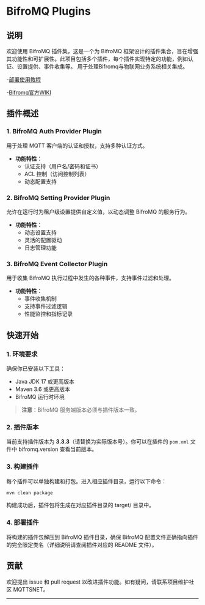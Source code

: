 BifroMQ Plugins
=================

## 说明

欢迎使用 BifroMQ 插件集，这是一个为 BifroMQ 框架设计的插件集合，旨在增强其功能性和可扩展性。此项目包括多个插件，每个插件实现特定的功能，例如认证、设置提供、事件收集等。
用于处理Bifromq与物联网业务系统相关集成。

-[部署使用教程](https://mqttsnet.yuque.com/trgbro/thinglinks-pro/rxzz02p70az2lvb7)

-[Bifromq官方WIKI](https://bifromq.io/zh-Hans/docs/plugin/plugin/)

## 插件概述

### 1. BifroMQ Auth Provider Plugin

用于处理 MQTT 客户端的认证和授权，支持多种认证方式。

- **功能特性**：
    - 认证支持（用户名/密码和证书）
    - ACL 控制（访问控制列表）
    - 动态配置支持

### 2. BifroMQ Setting Provider Plugin

允许在运行时为租户级设置提供自定义值，以动态调整 BifroMQ 的服务行为。

- **功能特性**：
    - 动态设置支持
    - 灵活的配置驱动
    - 日志管理功能

### 3. BifroMQ Event Collector Plugin

用于收集 BifroMQ 执行过程中发生的各种事件，支持事件过滤和处理。

- **功能特性**：
    - 事件收集机制
    - 支持事件过滤逻辑
    - 性能监控和指标记录

## 快速开始

### 1. 环境要求

确保你已安装以下工具：

- Java JDK 17 或更高版本
- Maven 3.6 或更高版本
- BifroMQ 运行时环境

> **注意**：BifroMQ 服务端版本必须与插件版本一致。

### 2. 插件版本

当前支持插件版本为 **3.3.3**（请替换为实际版本号）。你可以在插件的 `pom.xml` 文件中 bifromq.version 查看当前版本。

### 3. 构建插件

每个插件可以单独构建和打包。进入相应插件目录，运行以下命令：

```bash
mvn clean package
```

构建成功后，插件包将生成在对应插件目录的 target/ 目录中。

### 4. 部署插件

将构建的插件包解压到 BifroMQ 插件目录，确保 BifroMQ 配置文件正确指向插件的完全限定类名（详细说明请查阅插件对应的 README
文件）。

## 贡献

欢迎提出 issue 和 pull request 以改进插件功能。如有疑问，请联系项目维护社区 MQTTSNET。

--- 
